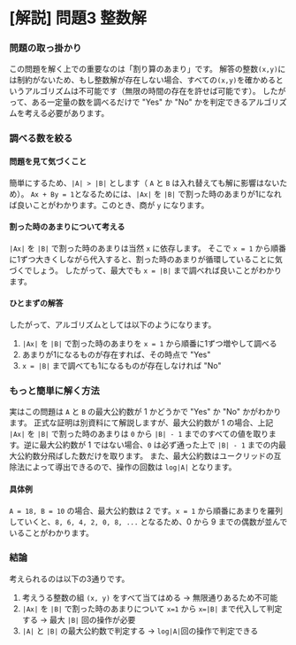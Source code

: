 # [解説] 問題3 整数解

### 問題の取っ掛かり

この問題を解く上での重要なのは「割り算のあまり」です。
解答の整数`(x,y)`には制約がないため、もし整数解が存在しない場合、すべての`(x,y)`を確かめるというアルゴリズムは不可能です（無限の時間の存在を許せば可能です）。
したがって、ある一定量の数を調べるだけで "Yes" か "No" かを判定できるアルゴリズムを考える必要があります。

### 調べる数を絞る

#### 問題を見て気づくこと

簡単にするため、`|A| > |B|` とします（ `A` と `B` は入れ替えても解に影響はないため）。
`Ax + By = 1`となるためには、`|Ax|` を `|B|` で割った時のあまりが1になれば良いことがわかります。このとき、商が `y` になります。

#### 割った時のあまりについて考える

`|Ax|` を `|B|` で割った時のあまりは当然 `x` に依存します。
そこで `x = 1` から順番に1ずつ大きくしながら代入すると、割った時のあまりが循環していることに気づくでしょう。
したがって、最大でも `x = |B|` まで調べれば良いことがわかります。

#### ひとまずの解答

したがって、アルゴリズムとしては以下のようになります。
1. `|Ax|` を `|B|` で割った時のあまりを `x = 1` から順番に1ずつ増やして調べる
1. あまりが1になるものが存在すれば、その時点で "Yes"
1. `x = |B|` まで調べても1になるものが存在しなければ "No"

### もっと簡単に解く方法

実はこの問題は `A` と `B` の最大公約数が 1 かどうかで "Yes" か "No" かがわかります。
正式な証明は別資料にて解説しますが、最大公約数が 1 の場合、上記　`|Ax|` を `|B|` で割った時のあまりは `0` から `|B| - 1` までのすべての値を取ります。逆に最大公約数が 1 ではない場合、`0` は必ず通った上で `|B| - 1` までの内最大公約数分飛ばした数だけを取ります。
また、最大公約数はユークリッドの互除法によって導出できるので、操作の回数は `log|A|` となります。

#### 具体例

`A = 18, B = 10` の場合、最大公約数は 2 です。`x = 1` から順番にあまりを羅列していくと、`8, 6, 4, 2, 0, 8, ...` となるため、0 から 9 までの偶数が並んでいることがわかります。

### 結論

考えられるのは以下の3通りです。

1. 考えうる整数の組 `(x, y)` をすべて当てはめる → 無限通りあるため不可能
1. `|Ax|` を `|B|` で割った時のあまりについて `x=1` から `x=|B|` まで代入して判定する → 最大 `|B|` 回の操作が必要
1. `|A|` と `|B|` の最大公約数で判定する → `log|A|`回の操作で判定できる
